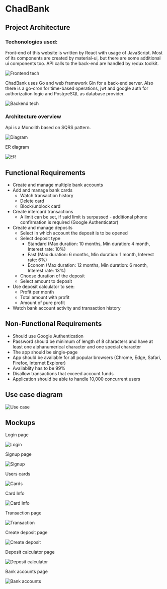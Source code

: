 # ChadBank

## Project Architecture
### Techonologies used:
Front-end of this website is written by React with usage of JavaScript. Most of its components are created by material-ui, but there are some additional ui components too. API calls to the back-end are handled by redux toolkit.

![Frontend tech](https://user-images.githubusercontent.com/48299203/202922443-c068ac88-5eb4-4f51-abb7-b711700ca1ad.png)

ChadBank uses Go and web framework Gin for a back-end server. Also there is a go-cron for time-based operations, jwt and google auth for authorization logic and PostgreSQL as database provider.

![Backend tech](https://user-images.githubusercontent.com/48299203/202922465-ccbbacbf-651e-4669-8aae-17ce0e3e9a7c.png)


### Architecture overview
Api is a Monolith based on SQRS pattern.

![Diagram](https://user-images.githubusercontent.com/48299203/202922526-cd6e9de1-2196-4a42-9ebc-8dc7e342abba.png)


ER diagram

![ER](https://user-images.githubusercontent.com/48299203/202922549-ac11e9e6-95bf-491b-a53d-3bf33a4a43f3.png)


## Functional Requirements
* Create and manage multiple bank accounts
* Add and manage bank cards
  * Watch transaction history
  * Delete card
  * Block/unblock card
* Create intercard transactions
  * A limit can be set, if said limit is surpassed - additional phone confirmation is required (Google Authenticator)
* Create and manage deposits
  * Select in which account the deposit is to be opened
  * Select deposit type
    * Standard (Max duration: 10 months, Min duration: 4 month, Interest rate: 10%)
    * Fast (Max duration: 6 months, Min duration: 1 month, Interest rate: 6%)
    * Econom (Max duration: 12 months, Min duration: 6 month, Interest rate: 13%)
  * Choose duration of the deposit
  * Select amount to deposit
* Use deposit calculator to see:
  * Profit per month
  * Total amount with profit
  * Amount of pure profit
* Watch bank account activity and transaction history

## Non-Functional Requirements
* Should use Google Authentication
* Password should be minimum of length of 8 characters and have at least one alphanumerical character and one special character
* The app should be single-page
* App should be available for all popular browsers (Chrome, Edge, Safari, Firefox, Internet Explorer)
* Availablity has to be 99%
* Disallow transactions that exceed account funds
* Application should be able to handle 10,000 concurrent users


## Use case diagram

![Use case](https://user-images.githubusercontent.com/48299203/202923481-1bb5056a-c310-4bbc-8f8b-ea7eb5ba0c39.png)



## Mockups
Login page

![Login](https://user-images.githubusercontent.com/48299203/202922088-8f292fdd-6df3-4f1c-bf43-2ea6eee713a2.png)


Signup page

![Signup](https://user-images.githubusercontent.com/48299203/202922163-b0d0fe40-e2d0-4151-a95e-9aa826b63a85.png)


Users cards

![Cards](https://user-images.githubusercontent.com/48299203/202922193-a8617f9f-66b8-4444-ba6c-406723c9b58c.png)


Card Info

![Card Info](https://user-images.githubusercontent.com/48299203/202922209-7d1805ce-e801-4ae5-84e4-bbc76a96ad48.png)


Transaction page

![Transaction](https://user-images.githubusercontent.com/48299203/202922258-e2840abd-db33-4e30-90d2-4f300a9f02b7.png)


Create deposit page

![Create deposit](https://user-images.githubusercontent.com/48299203/202922282-3b9fbdb5-95a7-456a-8e0d-576923e04609.png)


Deposit calculator page

![Deposit calculator](https://user-images.githubusercontent.com/48299203/202922318-7390a123-7513-42b4-b54b-c38a25a99f23.png)


Bank accounts page

![Bank accounts](https://user-images.githubusercontent.com/48299203/202922355-33d1c2da-2060-4550-978b-82f478f24936.png)
